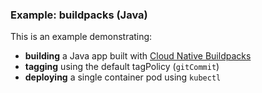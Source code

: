 ### Example: buildpacks (Java)

This is an example demonstrating:

* **building** a Java app built with [Cloud Native Buildpacks](https://buildpacks.io/)
* **tagging** using the default tagPolicy (`gitCommit`)
* **deploying** a single container pod using `kubectl`
